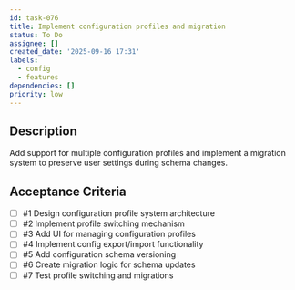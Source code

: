 ```yaml
---
id: task-076
title: Implement configuration profiles and migration
status: To Do
assignee: []
created_date: '2025-09-16 17:31'
labels:
  - config
  - features
dependencies: []
priority: low
---
```


## Description

Add support for multiple configuration profiles and implement a migration system to preserve user settings during schema changes.

## Acceptance Criteria
<!-- AC:BEGIN -->
- [ ] #1 Design configuration profile system architecture
- [ ] #2 Implement profile switching mechanism
- [ ] #3 Add UI for managing configuration profiles
- [ ] #4 Implement config export/import functionality
- [ ] #5 Add configuration schema versioning
- [ ] #6 Create migration logic for schema updates
- [ ] #7 Test profile switching and migrations
<!-- AC:END -->
